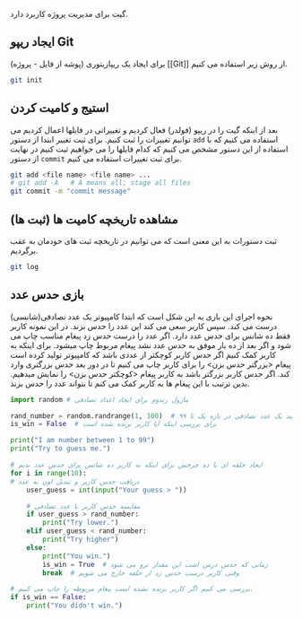 گیت برای مدیریت پروژه کاربرد دارد. 
## ایجاد ریپو Git
برای ایجاد یک ریپازیتوری (پوشه از فایل - پروژه) [[Git]] از روش زیر استفاده می کنیم.


```bash
git init
```

## استیج و کامیت کردن
بعد از اینکه گیت را در ریپو (فولدر) فعال کردیم و تغییراتی در فایلها اعمال کردیم می توانیم تغییرات را ثبت کنیم.
برای ثبت تغییر ابتدا از دستور `add` استفاده می کنیم که با استفاده از این دستور مشخص می کنیم که کدام فایلها را می خواهیم ثبت کنیم در نهایت از دستور `commit` برای ثبت تغییرات استفاده می کنیم.

```bash
git add <file name> <file name> ...
# git add -A   # A means all; stage all files
git commit -m "commit message"
```

## مشاهده تاریخچه کامیت ها (ثبت ها)
ثبت دستورات به این معنی است که می توانیم در تاریخچه ثبت های خودمان به عقب برگردیم.

```bash
git log
```


## بازی حدس عدد
نحوه اجرای این بازی به این شکل است که ابتدا کامپیوتر یک عدد تصادفی(شانسی) درست می کند. سپس کاربر سعی می کند این عدد را حدس بزند. در این نمونه کاربر فقط ده شانس برای حدس عدد دارد. اگر عدد را درست حدس زد پیغام مناسب چاپ می شود و اگر بعد از ده بار موفق به حدس عدد نشد پیغام مربوط چاپ میشود.
برای اینکه به کاربر کمک کنیم اگر حدس کاربر کوچکتر از عددی باشد که کامپیوتر تولید کرده است پیغام <بزرگتر حدس بزن> را برای کاربر چاپ می کنیم تا در دور بعد حدس بزرگتری وارد کند. اگر حدس کاربر بزرگتر باشد به کاربر پیغام <کوچکتر حدس بزن> را نمایش میدهیم. بدین ترتیب با این پیغام ها به کاربر کمک می کنم تا بتواند عدد را حدس بزند.


```python
import random # ماژول رندوم برای ایجاد اعداد تصادفی

rand_number = random.randrange(1, 100)  # تولید یک عدد تصادفی در بازه یک تا ۹۹
is_win = False  # برای بررسی اینکه آیا کاربر برنده شده است

print("I am number between 1 to 99")
print("Try to guess me.")

# ایجاد حلقه ای با ده چرخش برای اینکه به کاربر ده شانس برای حدس عدد بدیم
for i in range(10):
# دریافت حدس کاربر و تبدیل اون به عدد
    user_guess = int(input("Your guess > ")) 

    # مقایسه حدس کاربر با عدد تصادفی
    if user_guess > rand_number:
        print("Try lower.")
    elif user_guess < rand_number:
        print("Try higher")
    else:
        print("You win.")
        is_win = True  # زمانی که حدس درس است این مقدار ترو می شود
        break  # وقتی کاربر درست حدس زد از حلقه خارج می شویم

# بررسی می کنیم اگر کاربر برنده نشده است پیغام مربوطه را چاپ می کنیم.
if is_win == False:
    print("You didn't win.")
```




